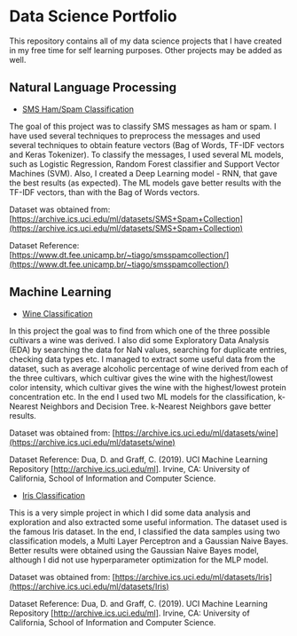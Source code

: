 # Data Science Portfolio
This repository contains all of my data science projects that I have created in my free time for self learning purposes. Other projects may be added as well.


**Natural Language Processing**
---

- [SMS Ham/Spam Classification](https://github.com/TopukovAndrej/Data-Science-Portfolio/blob/main/.ipynb%20Notebooks/SMS%20Classification.ipynb)

The goal of this project was to classify SMS messages as ham or spam. I have used several techniques to preprocess the messages and used several techniques to obtain feature 
vectors (Bag of Words, TF-IDF vectors and Keras Tokenizer). To classify the messages, I used several ML models, such as Logistic Regression, Random Forest classifier and Support 
Vector Machines (SVM). Also, I created a Deep Learning model - RNN, that gave the best results (as expected). The ML models gave better results with the TF-IDF vectors, than 
with the Bag of Words vectors.

Dataset was obtained from: [https://archive.ics.uci.edu/ml/datasets/SMS+Spam+Collection](https://archive.ics.uci.edu/ml/datasets/SMS+Spam+Collection)

Dataset Reference: [https://www.dt.fee.unicamp.br/~tiago/smsspamcollection/](https://www.dt.fee.unicamp.br/~tiago/smsspamcollection/)

**Machine Learning**
---

- [Wine Classification](https://github.com/TopukovAndrej/Data-Science-Portfolio/blob/main/.ipynb%20Notebooks/Wine%20Classification.ipynb)

In this project the goal was to find from which one of the three possible cultivars a wine was derived. I also did some Exploratory Data Analysis (EDA) by searching the data for 
NaN
values, searching for duplicate entries, checking data types etc. I managed to extract some useful data from the dataset, such as average alcoholic percentage of wine derived 
from each of the three cultivars, which cultivar gives the wine with the highest/lowest color intensity, which cultivar gives the wine with the highest/lowest protein 
concentration etc. In the end I used two ML models for the classification, k-Nearest Neighbors and Decision Tree. k-Nearest Neighbors gave better results.

Dataset was obtained from: [https://archive.ics.uci.edu/ml/datasets/wine](https://archive.ics.uci.edu/ml/datasets/wine)

Dataset Reference: Dua, D. and Graff, C. (2019). UCI Machine Learning Repository [http://archive.ics.uci.edu/ml]. Irvine, CA: University of California, School of Information and 
Computer Science.

- [Iris Classification](https://github.com/TopukovAndrej/Data-Science-Portfolio/blob/main/.ipynb%20Notebooks/Iris%20Classification.ipynb)

This is a very simple project in which I did some data analysis and exploration and also extracted some useful information. The dataset used is the famous Iris 
dataset. In the end, I classified the data samples using two classification models, a Multi Layer Perceptron and a Gaussian Naive Bayes. Better results were obtained 
using the Gaussian Naive Bayes model, although I did not use hyperparameter optimization for the MLP model.

Dataset was obtained from: [https://archive.ics.uci.edu/ml/datasets/Iris](https://archive.ics.uci.edu/ml/datasets/Iris)

Dataset Reference: Dua, D. and Graff, C. (2019). UCI Machine Learning Repository [http://archive.ics.uci.edu/ml]. Irvine, CA: University of California, School of 
Information and Computer Science.
